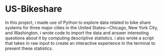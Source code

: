 # US-Bikeshare
In this project, i  made use of Python to explore data related to bike share systems for three major cities in the United States—Chicago, New York City, and Washington.  i wrote code to import the data and answer interesting questions about it by computing descriptive statistics. i also wrote a script that takes in raw input to create an interactive experience in the terminal to present these statistics.
